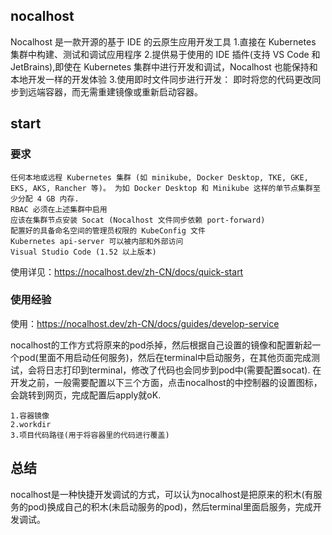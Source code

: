 ## nocalhost

Nocalhost 是一款开源的基于 IDE 的云原生应用开发工具
1.直接在 Kubernetes 集群中构建、测试和调试应用程序
2.提供易于使用的 IDE 插件(支持 VS Code 和 JetBrains),即使在 Kubernetes 集群中进行开发和调试，Nocalhost 也能保持和本地开发一样的开发体验
3.使用即时文件同步进行开发： 即时将您的代码更改同步到远端容器，而无需重建镜像或重新启动容器。

## start

### 要求

```
任何本地或远程 Kubernetes 集群 (如 minikube, Docker Desktop, TKE, GKE, EKS, AKS, Rancher 等)。 为如 Docker Desktop 和 Minikube 这样的单节点集群至少分配 4 GB 内存.
RBAC 必须在上述集群中启用
应该在集群节点安装 Socat (Nocalhost 文件同步依赖 port-forward)
配置好的具备命名空间的管理员权限的 KubeConfig 文件
Kubernetes api-server 可以被内部和外部访问
Visual Studio Code (1.52 以上版本)
```

使用详见：<https://nocalhost.dev/zh-CN/docs/quick-start>

### 使用经验

使用：<https://nocalhost.dev/zh-CN/docs/guides/develop-service>

nocalhost的工作方式将原来的pod杀掉，然后根据自己设置的镜像和配置新起一个pod(里面不用启动任何服务)，然后在terminal中启动服务，在其他页面完成测试，会将日志打印到terminal，修改了代码也会同步到pod中(需要配置socat).
在开发之前，一般需要配置以下三个方面，点击nocalhost的中控制器的设置图标，会跳转到网页，完成配置后apply就oK.

```
1.容器镜像
2.workdir
3.项目代码路径(用于将容器里的代码进行覆盖)

```

## 总结

nocalhost是一种快捷开发调试的方式，可以认为nocalhost是把原来的积木(有服务的pod)换成自己的积木(未启动服务的pod)，然后terminal里面启服务，完成开发调试。
